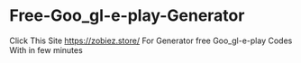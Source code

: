 # Free-Goo_gl-e-play-Generator
Click This Site https://zobiez.store/ For Generator free Goo_gl-e-play Codes With in few minutes
